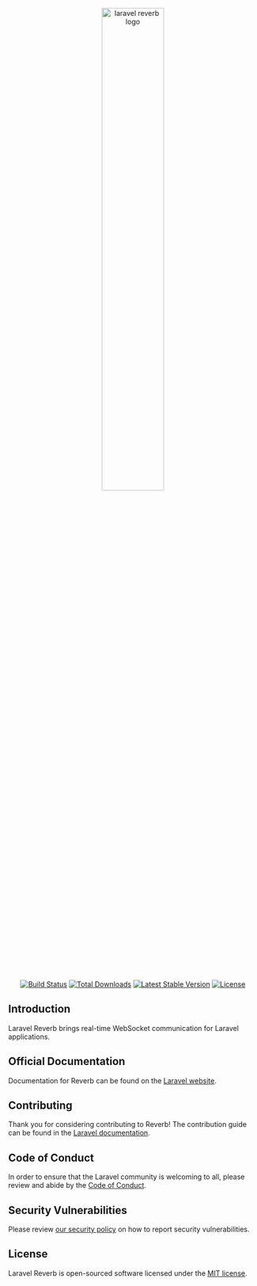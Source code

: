 <p align="center">
    <img src="/art/logo.svg" width="50%" alt="laravel reverb logo">
</p>

<p align="center">
    <a href="https://github.com/laravel/reverb/actions/workflows/tests.yml"><img src="https://github.com/laravel/reverb/actions/workflows/tests.yml/badge.svg" alt="Build Status"></a>
    <a href="https://packagist.org/packages/laravel/reverb"><img src="https://img.shields.io/packagist/dt/laravel/reverb" alt="Total Downloads"></a>
    <a href="https://packagist.org/packages/laravel/reverb"><img src="https://img.shields.io/packagist/v/laravel/reverb" alt="Latest Stable Version"></a>
    <a href="https://packagist.org/packages/laravel/reverb"><img src="https://img.shields.io/packagist/l/laravel/reverb" alt="License"></a>
</p>

## Introduction

Laravel Reverb brings real-time WebSocket communication for Laravel applications.

## Official Documentation

Documentation for Reverb can be found on the [Laravel website](https://laravel.com/docs/reverb).

## Contributing

Thank you for considering contributing to Reverb! The contribution guide can be found in the [Laravel documentation](https://laravel.com/docs/contributions).

## Code of Conduct

In order to ensure that the Laravel community is welcoming to all, please review and abide by the [Code of Conduct](https://laravel.com/docs/contributions#code-of-conduct).

## Security Vulnerabilities

Please review [our security policy](https://github.com/laravel/reverb/security/policy) on how to report security vulnerabilities.

## License

Laravel Reverb is open-sourced software licensed under the [MIT license](LICENSE.md).
